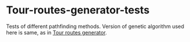 # Tour-routes-generator-tests
Tests of different pathfinding methods. Version of genetic algorithm used here is same, as in [Tour routes generator](https://github.com/glebi574/Tour-routes-generator).
